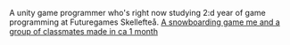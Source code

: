 A unity game programmer who's right now studying 2:d year of game programming at Futuregames Skellefteå.
[A snowboarding game me and a group of classmates made in ca 1 month](https://www.youtube.com/watch?v=06yZxxC6lMM)
